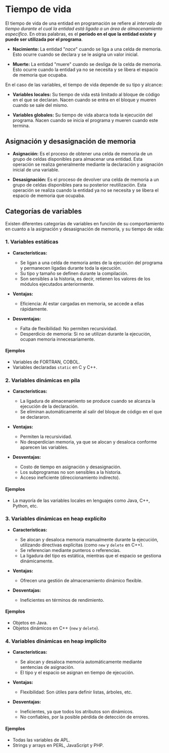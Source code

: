 # Tiempo de vida

El tiempo de vida de una entidad en programación se refiere al _intervalo de tiempo durante el cual la entidad está ligada a un área de almacenamiento específico_. En otras palabras, es el **período en el que la entidad existe y puede ser utilizada por el programa**.

- **Nacimiento:** La entidad "_nace_" cuando se liga a una celda de memoria. Esto ocurre cuando se declara y se le asigna un valor inicial.

- **Muerte:** La entidad "muere" cuando se desliga de la celda de memoria. Esto ocurre cuando la entidad ya no se necesita y se libera el espacio de memoria que ocupaba.


En el caso de las variables, el tiempo de vida depende de su tipo y alcance:

- **Variables locales:** Su tiempo de vida está limitado al bloque de código en el que se declaran. Nacen cuando se entra en el bloque y mueren cuando se sale del mismo.

- **Variables globales:** Su tiempo de vida abarca toda la ejecución del programa. Nacen cuando se inicia el programa y mueren cuando este termina.


## Asignación y desasignación de memoria

- **Asignación:** Es el proceso de obtener una celda de memoria de un grupo de celdas disponibles para almacenar una entidad. Esta operación se realiza generalmente mediante la declaración y asignación inicial de una variable.

- **Desasignación:** Es el proceso de devolver una celda de memoria a un grupo de celdas disponibles para su posterior reutilización. Esta operación se realiza cuando la entidad ya no se necesita y se libera el espacio de memoria que ocupaba.


## Categorías de variables

Existen diferentes categorías de variables en función de su comportamiento en cuanto a la asignación y desasignación de memoria, y su tiempo de vida:

### 1. Variables estáticas

- **Características:**
    
    - Se ligan a una celda de memoria antes de la ejecución del programa y permanecen ligadas durante toda la ejecución.
    - Su tipo y tamaño se definen durante la compilación.
    - Son sensibles a la historia, es decir, retienen los valores de los módulos ejecutados anteriormente.
- **Ventajas:**
    
    - Eficiencia: Al estar cargadas en memoria, se accede a ellas rápidamente.
- **Desventajas:**
    
    - Falta de flexibilidad: No permiten recursividad.
    - Desperdicio de memoria: Si no se utilizan durante la ejecución, ocupan memoria innecesariamente.

#### Ejemplos

- Variables de FORTRAN, COBOL.
- Variables declaradas `static` en C y C++.

### 2. Variables dinámicas en pila

- **Características:**
    
    - La ligadura de almacenamiento se produce cuando se alcanza la ejecución de la declaración.
    - Se eliminan automáticamente al salir del bloque de código en el que se declararon.
- **Ventajas:**
    
    - Permiten la recursividad.
    - No desperdician memoria, ya que se alocan y desaloca conforme aparecen las variables.
- **Desventajas:**
    
    - Costo de tiempo en asignación y desasignación.
    - Los subprogramas no son sensibles a la historia.
    - Acceso ineficiente (direccionamiento indirecto).

#### Ejemplos

- La mayoría de las variables locales en lenguajes como Java, C++, Python, etc.

### 3. Variables dinámicas en heap explícito

- **Características:**
    
    - Se alocan y desaloca memoria manualmente durante la ejecución, utilizando directivas explícitas (como `new` y `delete` en C++).
    - Se referencian mediante punteros o referencias.
    - La ligadura del tipo es estática, mientras que el espacio se gestiona dinámicamente.
- **Ventajas:**
    
    - Ofrecen una gestión de almacenamiento dinámico flexible.
- **Desventajas:**
    
    - Ineficientes en términos de rendimiento.

#### Ejemplos

- Objetos en Java.
- Objetos dinámicos en C++ (`new` y `delete`).

### 4. Variables dinámicas en heap implícito

- **Características:**
    
    - Se alocan y desaloca memoria automáticamente mediante sentencias de asignación.
    - El tipo y el espacio se asignan en tiempo de ejecución.
- **Ventajas:**
    
    - Flexibilidad: Son útiles para definir listas, árboles, etc.
- **Desventajas:**
    
    - Ineficientes, ya que todos los atributos son dinámicos.
    - No confiables, por la posible pérdida de detección de errores.

#### Ejemplos

- Todas las variables de APL.
- Strings y arrays en PERL, JavaScript y PHP.
